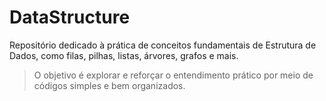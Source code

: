 # DataStructure

Repositório dedicado à prática de conceitos fundamentais de Estrutura de Dados, como filas, pilhas, listas, árvores, grafos e mais. 

> O objetivo é explorar e reforçar o entendimento prático por meio de códigos simples e bem organizados.
